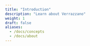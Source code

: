 ```yaml
---
title: "Introduction"
description: "Learn about Verrazzano"
weight: 1
draft: false
aliases:
  - /docs/concepts
  - /docs/about
---
```

